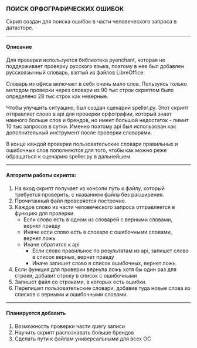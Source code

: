 ### ПОИСК ОРФОГРАФИЧЕСКИХ ОШИБОК

Скрип создан для поиска ошибок в части человеческого запроса в датасторе. 

---

#### Описание 

Для проверки используется библиотека pyenchant, 
которая не поддерживает проверку русского языка, поэтому в нее был добавлен русскоязычный словарь, взятый
из файлов LibreOffice.

Словарь из офиса включает в себя очень мало слов. Пользуясь только методом проверки
через словари из 90 тыс строк скриптом было определено 28 тыс строк как неверные.

Чтобы улучшить ситуацию, был создан сценарий speller.py. Этот скрипт отправляет слово в api для проверки орфографии, который
знает намного больше слов и брендов, но имеет большой недостаток - лимит 10 тыс запросов в сутки. Именно поэтому api был использован как 
дополнительный инструмент после проверки словарями. 

В конце каждой проверки пользовательские словари правильных и ошибочных слов пополняются для того, чтобы как можно реже
обращаться к сценарию speller.py в дальнейшем.

---

#### Алгоритм работы скрипта:
1. На вход скрипт получает из консоли путь к файлу, который требуется проверить, с названием файла без расширения.
2. Прочитанный файл проверяется построчно.
3. Каждое слово из части человеческого запроса отправляется в функцию для проверки.
   - Если слово есть в одном из словарей с верными словами, вернет правду
   - Иначе если слово есть в словаре с ошибочными словами, вернет ложь
   - Иначе обратится к api
     - Если слово правильное по результатам из api, запишет слово в список верных, вернет правду
     - Иначе запишет слово в список ошибочных, вернет ложь
4. Если функция для проверки вернула ложь хотя бы один раз для строки, добавит строку в список с ошибочными
5. Запишет файл со строками, в которых есть ошибки.
6. Перепишет пользовательские словари, добавив туда новые слова из списков с верными и ошибочными словами.

---

#### Планируется добавить

1. Возможность проверки части query записи
2. Научить скрипт распознавать больше брендов
3. Сделать пути к файлам универсальными для всех ОС